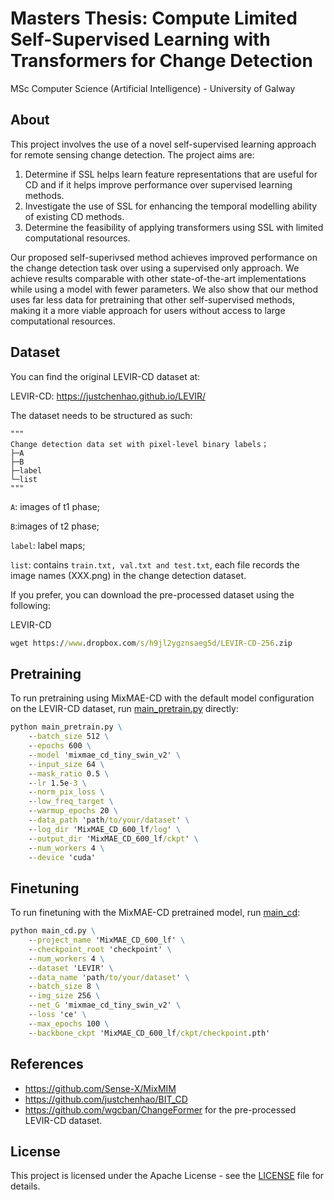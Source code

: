 # Masters Thesis: Compute Limited Self-Supervised Learning with Transformers for Change Detection

MSc Computer Science (Artificial Intelligence) - University of Galway

## About <a name = "about"></a>

This project involves the use of a novel self-supervised learning approach for remote sensing change detection. The project aims are:

1. Determine if SSL helps learn feature representations that are useful for CD and if it helps improve performance over supervised learning methods.
2. Investigate the use of SSL for enhancing the temporal modelling ability of existing CD methods.
3. Determine the feasibility of applying transformers using SSL with limited computational resources.  

Our proposed self-superivsed method achieves improved performance on the change detection task over using a supervised only approach. We achieve results comparable with other state-of-the-art implementations while using a model with fewer parameters. We also show that our method uses far less data for pretraining that other self-supervised methods, making it a more viable approach for users without access to large computational resources.

## Dataset <a name = "dataset"></a>

You can find the original LEVIR-CD dataset at:

LEVIR-CD: https://justchenhao.github.io/LEVIR/

The dataset needs to be structured as such:

```
"""
Change detection data set with pixel-level binary labels；
├─A
├─B
├─label
└─list
"""
```

`A`: images of t1 phase;

`B`:images of t2 phase;

`label`: label maps;

`list`: contains `train.txt, val.txt and test.txt`, each file records the image names (XXX.png) in the change detection dataset.

If you prefer, you can download the pre-processed dataset using the following:

LEVIR-CD 
```cmd
wget https://www.dropbox.com/s/h9jl2ygznsaeg5d/LEVIR-CD-256.zip
```

## Pretraining <a name = "Pretraining"></a>

To run pretraining using MixMAE-CD with the default model configuration on the LEVIR-CD dataset, run [main_pretrain.py](main_pretrain.py) directly:

```cmd
python main_pretrain.py \
    --batch_size 512 \
    --epochs 600 \
    --model 'mixmae_cd_tiny_swin_v2' \
    --input_size 64 \
    --mask_ratio 0.5 \
    --lr 1.5e-3 \
    --norm_pix_loss \
    --low_freq_target \
    --warmup_epochs 20 \
    --data_path 'path/to/your/dataset' \
    --log_dir 'MixMAE_CD_600_lf/log' \
    --output_dir 'MixMAE_CD_600_lf/ckpt' \
    --num_workers 4 \
    --device 'cuda'
```

## Finetuning <a name = "finetuning"></a>

To run finetuning with the MixMAE-CD pretrained model, run [main_cd](main_cd.py):

```cmd
python main_cd.py \
    --project_name 'MixMAE_CD_600_lf' \
    --checkpoint_root 'checkpoint' \
    --num_workers 4 \
    --dataset 'LEVIR' \
    --data_name 'path/to/your/dataset' \
    --batch_size 8 \
    --img_size 256 \
    --net_G 'mixmae_cd_tiny_swin_v2' \
    --loss 'ce' \
    --max_epochs 100 \
    --backbone_ckpt 'MixMAE_CD_600_lf/ckpt/checkpoint.pth'
```

## References <a name = "references"></a>

- https://github.com/Sense-X/MixMIM
- https://github.com/justchenhao/BIT_CD
- https://github.com/wgcban/ChangeFormer for the pre-processed LEVIR-CD dataset.

## License <a name = "license"></a>

This project is licensed under the Apache License - see the [LICENSE](LICENSE) file for details.